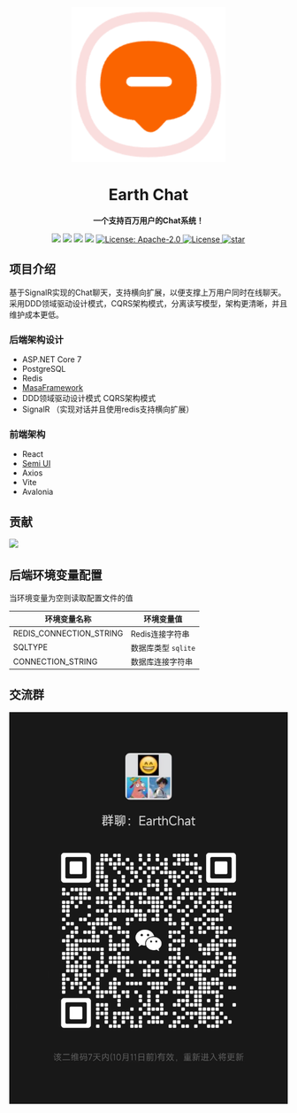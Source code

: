 <p align="center">
    <a href="" target="_blank">
      <img src="./docs/static/img/docusaurus.png" width="280" />
    </a>
</p>


<h1 align="center">Earth Chat</h1>
<p align="center"><strong>一个支持百万用户的Chat系统！</strong></p>


<div align="center">
    <a href="#交流群"><img src="https://img.shields.io/badge/交流群-blue.svg?style=plasticr"></a>
    <a href="https://docs.chat.tokengo.top/docs/intro/"><img src="https://img.shields.io/badge/项目文档-green.svg?style=plasticr"></a>
    <a href="https://github.com/239573049/chat"><img src="https://img.shields.io/badge/github-项目地址-yellow.svg?style=plasticr"></a>
    <a href="https://gitee.com/hejiale010426/chat"><img src="https://img.shields.io/badge/码云-项目地址-orange.svg?style=plasticr"></a>
    <a href="https://github.com/239573049/chat/blob/master/LICENSE" target="_blank">
        <img alt="License: Apache-2.0" src="https://img.shields.io/badge/License-Apache--2.0-blue.svg">
    </a> 
    <a href="https://github.com/239573049/chat" target="_blank">
        <img alt="License" src="https://img.shields.io/github/stars/239573049/chat">
    </a>
    <a href='https://gitee.com/hejiale010426/chat/stargazers'>
        <img src='https://gitee.com/hejiale010426/chat/badge/star.svg?theme=dark' alt='star'></img>
    </a>
</div>

## 项目介绍

基于SignalR实现的Chat聊天，支持横向扩展，以便支撑上万用户同时在线聊天。
采用DDD领域驱动设计模式，CQRS架构模式，分离读写模型，架构更清晰，并且维护成本更低。

### 后端架构设计

 - ASP.NET Core 7
 - PostgreSQL
 - Redis
 - [MasaFramework](https://docs.masastack.com/framework/concepts/overview)
 - DDD领域驱动设计模式 CQRS架构模式   
 - SignalR （实现对话并且使用redis支持横向扩展）
   
### 前端架构
 - React 
 - [Semi UI](https://semi.design/zh-CN/start/getting-started)
 - Axios
 - Vite
 - Avalonia

## 贡献

<a href="https://github.com/239573049/EarthChat/graphs/contributors">
  <img src="https://contrib.rocks/image?repo=239573049/EarthChat" />
</a>

## 后端环境变量配置

当环境变量为空则读取配置文件的值

| 环境变量名称            | 环境变量值                                 |
| ----------------------- | ------------------------------------------ |
| REDIS_CONNECTION_STRING | Redis连接字符串                            |
| SQLTYPE                 | 数据库类型 `sqlite`|[`pgsql`|`postgresql`] |
| CONNECTION_STRING       | 数据库连接字符串                           |


## 交流群

![交流群](docs/static/img/ed1d8637a5ea540308d85523bd2a9f4.jpg)


